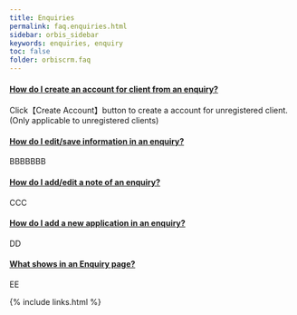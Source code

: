```yaml
---
title: Enquiries
permalink: faq.enquiries.html
sidebar: orbis_sidebar
keywords: enquiries, enquiry
toc: false
folder: orbiscrm.faq
---
```


<div class="panel-group" id="accordion">
    <div class="panel panel-default">
        <div class="panel-heading">
            <h4 class="panel-title">
                <a class="noCrossRef accordion-toggle" data-toggle="collapse" data-parent="#accordion" href="#how-do-i-create-an-account-for-client-from-an-enquiry">
                    How do I create an account for client from an enquiry?
                </a>
            </h4>
        </div>
        <div id="how-do-i-create-an-account-for-client-from-an-enquiry" class="panel-collapse collapse noCrossRef">
            <div class="panel-body">
                Click【Create Account】button to create a account for unregistered client.(Only applicable to unregistered clients)
            </div>
        </div>
    </div>
    <!-- /.panel -->
    <div class="panel panel-default">
        <div class="panel-heading">
            <h4 class="panel-title">
                <a class="noCrossRef accordion-toggle" data-toggle="collapse" data-parent="#accordion" href="#how-do-i-edit-save-information-in-an-enquiry">
                How do I edit/save information in an enquiry?
                </a>
            </h4>
        </div>
        <div id="how-do-i-edit-save-information-in-an-enquiry" class="panel-collapse collapse noCrossRef">
            <div class="panel-body">
                BBBBBBB
            </div>
        </div>
    </div>
    <!-- /.panel -->
    <div class="panel panel-default">
        <div class="panel-heading">
            <h4 class="panel-title">
                <a class="noCrossRef accordion-toggle" data-toggle="collapse" data-parent="#accordion" href="#how-do-i-add-edit-a-note-of-an-enquiry">
                How do I add/edit a note of an enquiry?
                </a>
            </h4>
        </div>
        <div id="how-do-i-add-edit-a-note-of-an-enquiry" class="panel-collapse collapse noCrossRef">
            <div class="panel-body">
                CCC
            </div>
        </div>
    </div>
    <!-- /.panel -->
    <div class="panel panel-default">
        <div class="panel-heading">
            <h4 class="panel-title">
                <a class="noCrossRef accordion-toggle" data-toggle="collapse" data-parent="#accordion" href="#how-do-i-add-a-new-application-in-an-enquiry">
                How do I add a new application in an enquiry?
                </a>
            </h4>
        </div>
        <div id="how-do-i-add-a-new-application-in-an-enquiry" class="panel-collapse collapse noCrossRef">
            <div class="panel-body">
                DD
            </div>
        </div>
    </div>
    <!-- /.panel -->
    <div class="panel panel-default">
        <div class="panel-heading">
            <h4 class="panel-title">
                <a class="noCrossRef accordion-toggle" data-toggle="collapse" data-parent="#accordion" href="#what-shows-in-an-enquiry-page">
                What shows in an Enquiry page?
                </a>
            </h4>
        </div>
        <div id="what-shows-in-an-enquiry-page" class="panel-collapse collapse noCrossRef">
            <div class="panel-body">
                EE
            </div>
        </div>
    </div>
    <!-- /.panel -->
</div>
<!-- /.panel-group -->

{% include links.html %}
